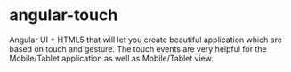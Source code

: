 # angular-touch

Angular UI + HTML5  that will let you create beautiful application which are based on touch and gesture.
The touch events are very helpful for the Mobile/Tablet application as well as Mobile/Tablet view.
